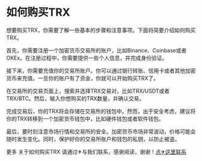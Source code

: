 # 如何购买TRX

想要购买TRX，你需要了解一些基本的步骤和注意事项。下面将简要介绍如何购买TRX。

首先，你需要注册一个加密货币交易所的账户，比如Binance、Coinbase或者OKEx。在注册过程中，你需要提供一些个人信息，并完成身份验证。

接下来，你需要充值你的交易所账户。你可以通过银行转账、信用卡或者其他加密货币来充值。一旦你的账户有了资金，你就可以开始购买TRX了。

在交易所的交易页面上，搜索并选择TRX交易对，比如TRX/USDT或者TRX/BTC。然后，输入你想购买的TRX数量，并确认交易。

完成交易后，你的TRX将会存储在交易所的钱包中。然而，出于安全考虑，建议将你的TRX转移到一个加密货币钱包中，比如硬件钱包或者软件钱包。

最后，要时刻注意市场行情和交易所的安全。加密货币市场非常波动，价格可能会随时发生变化。同时，保护好你的交易所账户和钱包的私钥，以防止被盗。

更多 关于如何购买TRX 请通过✈与我们联系，感谢阅读，谢谢！[点✈这里联系](https://t.me/shalongbot)